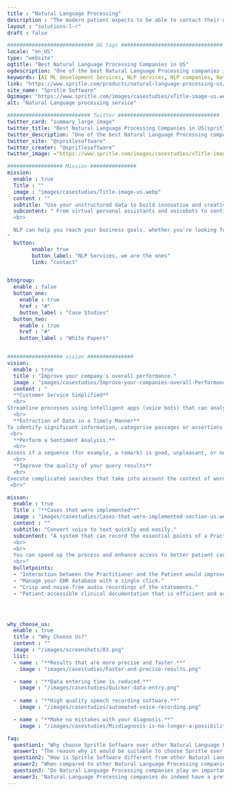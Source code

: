 ```yaml
---
title : "Natural Language Processing"
description : "The modern patient expects to be able to contact their doctor 24/7 a day and clinicians can now use telemedicine to monetize remote assistance."
layout : "solutions-l-r"
draft : false

############################ OG tags #################################
locale: "en_US"
type: "website"
ogtitle: "Best Natural Language Processing Companies in US"
ogdescription: "One of the best Natural Language Processing companies in the US with NLP-Driven Solutions. Whatever your goals are with Spritle your project is in good hands. Have a look at our projects."
keywords: [AI ML development Services, NLP services, NLP companies, Natural Language Processing, Natural Language Processing Companies]
link: "https://www.spritle.com/products/natural-language-processing-us/"
site_name: "Spritle Software"
Ogimage: "https://www.spritle.com/images/casestudies/xTitle-image-us.webp.pagespeed.ic.hDRCUKMulX.webp" 
alt: "Natural Language processing service"

########################### Twitter #################################
twitter_card: "summary_large_image"
twitter_title: "Best Natural Language Processing Companies in US|spritle.com"
twitter_description: "One of the best Natural Language Processing companies in the US with NLP-Driven Solutions. Whatever your goals are with Spritle your project is in good hands. Have a look at our projects."
twitter_site: "@spritlesoftware"
twitter_creater: "@spritlesoftware"
twitter_image: ="https://www.spritle.com/images/casestudies/xTitle-image-us.webp.pagespeed.ic.hDRCUKMulX.webp"

################## Mission ###############
mission:
  enable : true
  Title : ""
  image : "images/casestudies/Title-image-us.webp" 
  content : ""
  subtitle: "Use your unstructured data to build innovative and creative apps to offer your business a competitive edge."
  subcontent: " From virtual personal assistants and voicebots to sentiment analysis and search engines, Spritle is one of the leading Natural Language Processing Companies that helps you to rethink what's possible.
  <br>

  NLP can help you reach your business goals, whether you're looking for a way to improve your current services, extract value from enormous volumes of data and much more.
"
  button:
        enable: true
        button_label: "NLP Services, we are the ones"
        link: "contact"


btngroup:
  enable : false
  button_one:
    enable : true
    href : "#"
    button_label : "Case Studies"
  button_two:
    enable : true
    href : "#"
    button_label : "White Papers"


################## vision ###############
vision:
  enable : true
  title : "Improve your company's overall performance."
  image : "images/casestudies/Improve-your-companies-overall-Performance-section-image-us.webp"  
  content : "
  **Customer Service Simplified**
  <br>
Streamline processes using intelligent apps (voice bots) that can analyse speech recording input sequences and determine the speaker's purpose.
  <br>
  **Extraction of Data in a Timely Manner**
To identify significant information, categorise passages or assertions inside documents using question-and-answer systems.
 <br>
  **Perform a Sentiment Analysis.**
  <br>
Assess if a sequence (for example, a remark) is good, unpleasant, or neutral to give an amazing customer experience.
  <br>
  **Improve the quality of your query results**
  <br>
Execute complicated searches that take into account the context of words and provide more accurate answers by detecting substantial sequence similarities.
 <br>"

misson:
  enable : true
  Title : "**Cases that were implemented**"
  image : "images/casestudies/Cases-that-were-implemented-section-us.webp" 
  content : ""
  subtitle: "Convert voice to text quickly and easily."
  subcontent: "A system that can record the essential points of a Practitioner-Patient conversation and update them in the EHR while also providing you with an appropriate Clinical Record in a downloadable format. All that is required is that the Practitioner and the Patient engage on a regular basis.
  <br>
  <br>
  You can speed up the process and enhance access to better patient care using AI Voice Transcription Software.
  <br>"
  bulletpoints: 
  - "Interaction between the Practitioner and the Patient would improve if the digital screen inbetween is to be removed."
  - "Manage your EHR database with a single click."
  - "Crisp and noise-free audio recordings of the statements."
  - "Patient-accessible clinical documentation that is efficient and accurate."




why_choose_us:
  enable : true
  title : "Why Choose Us?"
  content : ""
  image : "/images/screenshots/03.png" 
  list:
  - name : "**Results that are more precise and faster.**"
    image : "images/casestudies/Faster-and-precise-results.png"  

  - name : "**Data entering time is reduced.**"
    image : "/images/casestudies/Quicker-data-entry.png"  
      
  - name : "**High quality speech recording software.**"
    image : "/images/casestudies/automated-voice-recording.png"

  - name : "**Make no mistakes with your diagnosis.**"
    image : "/images/casestudies/Misdiagnosis-is-no-longer-a-possibilit.png"  

faq:
  question1: "Why choose Spritle Software over other Natural Language Processing companies?"
  answer1: "The reason why it would be suitable to choose Spritle over other Natural Language Processing companies is because of the immaculate detail to attention and at the same time, the functional aspect of it is not reduced."
  question2: "How is Spritle Software different from other Natural Language Processing companies?"
  answer2: "When compared to other Natural Language Processing companies Spritle's development team spare no room for any possible error and does not cut any corners when it comes to the quality of the solution delivered."
  question3: "Do Natural Language Processing companies play an important role in the future?"
  answer3: "Natural Language Processing companies do indeed have a pretty bright future given the features that they provide. We can proudly say that Spritle has already started its journey towards the technology-based future with NLP services like Voice-Transcribe Software, PPI Data De-identification, and Clinical Assertions for perfect diagnosis."
---
```


